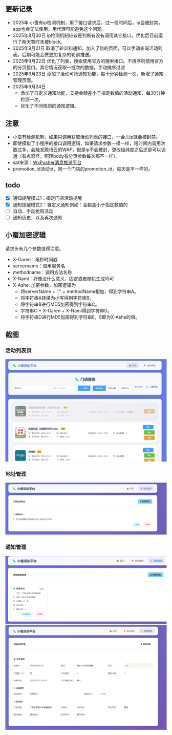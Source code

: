 ## 更新记录
- 2025年 小蚕有ip检测机制，用了接口请求后，过一段时间后，ip会被封禁，app也会无法使用，用代理可能避免这个问题。
- 2025年8月30日 ip检测机制应该是判断有没有调用其它接口，优化后目前运行了两天暂时未被block。
- 2025年9月21日 取消了轮训和通知，加入了新的页面，可以手动查询活动列表。后期可能会做更加复杂的轮训推送。
- 2025年9月22日 优化了列表，搜索使用官方的搜索接口。不排序则使用官方的分页接口。其它情况获取一批次的数据，手动排序过滤
- 2025年9月23日 添加了活动可抢通知功能，每十分钟检测一次，新增了通知管理页面。
- 2025年9月24日 
    - 添加了自定义通知功能，支持金额差小于指定数值的活动通知，每30分钟检测一次。
    - 优化了不同规则的通知逻辑。
## 注意
- 小蚕有检测机制，如果只调用获取活动列表的接口，一会儿ip就会被封禁。
- 即使模拟了小程序的接口调用逻辑，如果请求参数一模一样，短时间内调用次数过多，会触发腾讯云的WAF，但是ip不会被封，更改经纬度之后还是可以调通（有点奇怪，照理body有分页参数每次都不一样）。
- spt来源：[WxPusher消息推送平台](https://wxpusher.zjiecode.com/docs/#/)
- promotion_id活动id，同一个门店的promotion_id，每天是不一样的。
## todo
- [x] 通知提醒模式1：指定门店活动提醒
- [x] 通知提醒模式2：自定义通知例如：金额差小于指定数值的
- [ ] 自动、手动抢购活动
- [ ] 通知历史，以及再次通知
## 小蚕加密逻辑
请求头有几个参数值得注意。
- X-Garen：毫秒时间戳
- servername：调用服务名
- methodname：调用方法名称
- X-Nami：好像没什么意义，固定或者随机生成均可
- X-Ashe: 加密参数，加密逻辑为
  - 将serverName + "." + methodName相加，得到字符串A。
  - 将字符串A转换为小写得到字符串B。
  - 将字符串B进行MD5加密得到字符串C。
  - 字符串C + X-Garen + X-Nami得到字符串D。
  - 将字符串D进行MD5加密得到字符串E，E即为X-Ashe的值。
## 截图
### 活动列表页
![image](images/index.png) 
### 地址管理
![image](images/location.png)
### 通知管理
![image](images/notify1.png)
![image](images/notify2.png)